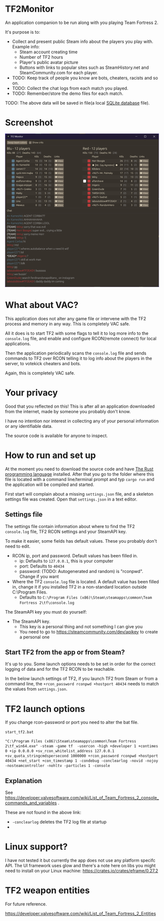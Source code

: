# TF2Monitor

An application companion to be run along with you playing Team Fortress 2.

It's purpose is to:

- Collect and present public Steam info about the players you play with. Example info:
  - Steam account creating time
  - Number of TF2 hours
  - Player's public avatar picture
  - Buttons with links to popular sites such as SteamHistory.net and SteamCommunity.com for each player.
- TODO: Keep track of people you know are bots, cheaters, racists and so on.
- TODO: Collect the chat logs from each match you played.
- TODO: Remember/store the demo files for each match.

TODO: The above data will be saved in file(a local [SQLite database](https://www.sqlite.org/) file).

# Screenshot

![Alt text](/screenshots/TF2Monitor.png?raw=true "TF2Monitor")

# What about VAC?

This application does not alter any game file or intervene with the TF2 process and memory in any way. This is completely VAC safe.

All it does is to start TF2 with some flags to tell it to log more info to the `console.log` file, and enable and configure RCON(remote connect) for local applications.

Then the application periodically scans the `console.log` file and sends commands to TF2 over RCON telling it to log info about the players in the server, to votekick cheaters and bots.

Again, this is completely VAC safe.

# Your privacy

Good that you reflected on this! This is after all an application downloaded from the internet, made by someone you probably don't know.

I have no intention nor interest in collecting any of your personal information or any identifiable data.

The source code is available for anyone to inspect.

# How to run and set up

At the moment you need to download the source code and have [The Rust programming language](https://www.rust-lang.org/) installed. After that you go to the folder where this file is located with a command line/terminal prompt and typ `cargo run` and the application will be compiled and started.

First start will complain about a missing `settings.json` file, and a skeleton settings file was created. Open that `settings.json` in a text editor.

## Settings file

The settings file contain information about where to find the TF2 `console.log` file, TF2 RCON settings and your SteamAPI key.

To make it easier, some fields has default values. These you probably don't need to edit.

- RCON ip, port and password. Default values has been filled in.
  - ip: Defaults to `127.0.0.1`, this is your computer
  - port: Defaults to `40434`
  - password: (TODO: Autogenerated and random) is "rconpwd". Change if you want
- Where the TF2 `console.log` file is located. A default value has been filled in, change it if you installed TF2 in a non-standard location outside C:\Program Files.
  - Defaults to `C:\Program Files (x86)\Steam\steamapps\common\Team Fortress 2\tf\console.log`

The SteamAPI key you must do yourself:

- The SteamAPI key.
  - This key is a personal thing and not something I can give you
  - You need to go to https://steamcommunity.com/dev/apikey to create a personal one

## Start TF2 from the app or from Steam?

It's up to you. Some launch options needs to be set in order for the correct logging of data and for the TF2 RCON to be reachable.

In the below launch settings of TF2, if you launch TF2 from Steam or from a command line, the `+rcon_password rconpwd +hostport 40434` needs to match the values from `settings.json`.

# TF2 launch options

If you change rcon-password or port you need to alter the bat file.

`start_tf2.bat`

```
"C:\Program Files (x86)\Steam\steamapps\common\Team Fortress 2\tf_win64.exe" -steam -game tf  -usercon -high +developer 1 +contimes 0 +ip 0.0.0.0 +sv_rcon_whitelist_address 127.0.0.1 +sv_quota_stringcmdspersecond 1000000 +rcon_password rconpwd +hostport 40434 +net_start +con_timestamp 1 -condebug -conclearlog -novid -nojoy -nosteamcontroller -nohltv -particles 1 -console
```

## Explanation

See https://developer.valvesoftware.com/wiki/List_of_Team_Fortress_2_console_commands_and_variables .

These are not found in the above link:

- `-conclearlog` deletes the TF2 log file at startup
-

# Linux support?

I have not tested it but currently the app does not use any platform specifc API.
The UI framework uses glow and there's a note here on libs you might need to install on your Linux machine:
https://crates.io/crates/eframe/0.27.2

# TF2 weapon entities

For future reference.

https://developer.valvesoftware.com/wiki/List_of_Team_Fortress_2_Entities
